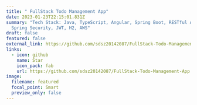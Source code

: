 ```yaml
---
title: " FullStack Todo Management App"
date: 2023-01-23T22:15:01.831Z
summary: "T﻿ech Stack: Java, TypeScript, Angular, Spring Boot, RESTful API,
  Spring Security, JWT, H2, AWS"
draft: false
featured: false
external_link: https://github.com/sdsz20142087/FullStack-Todo-Management-App
links:
  - icon: github
    name: Star
    icon_pack: fab
    url: https://github.com/sdsz20142087/FullStack-Todo-Management-App
image:
  filename: featured
  focal_point: Smart
  preview_only: false
---
```

